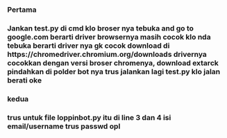 <h3>Pertama<h3> Jankan test.py di cmd klo broser nya tebuka and go to google.com berarti driver browsernya masih cocok klo nda tebuka berarti driver nya gk cocok download di https://chromedriver.chromium.org/downloads drivernya cocokkan dengan versi broser chromenya, download extarck pindahkan di polder bot nya
trus jalankan lagi test.py klo jalan berati oke
<h3>kedua<h3>
trus untuk file loppinbot.py itu di line 3 dan 4 isi email/username trus passwd opl

